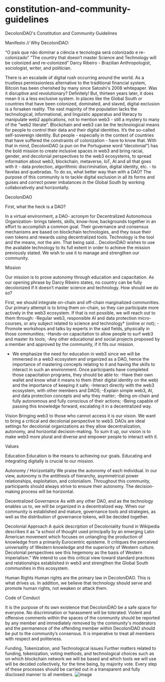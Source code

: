 # constitution-and-community-guidelines
DecoloniDAO's Constitution and Community Guidelines

Manifesto // Why DecoloniDAO:

“O país que não dominar a ciência e tecnologia será colonizado e re-colonizado”                                            “The country that doesn’t master Science and Technology will be colonized and re-colonized”
Darcy Ribeiro - Brazilian Anthropologist, sociologist, writer, and politician.

There is an escalade of digital rush occurring around the world. As a trustless permissionless alternative to the traditional financial system, Bitcoin has been cherished by many since Satoshi's 2008 whitepaper. Was it disruptive and revolutionary? Definitely!
But, thirteen years later, it does mean it is a less exclusive system. In places like the Global South or countries that have been colonized, dominated, and slaved, digital exclusion is a forsaken reality. The vast majority of the population lacks the technological, informational, and linguistic apparatus and literacy to manipulate web2 applications, not to mention web3 - still a mystery to many of the “web2 literate”. Blockchain and web3 can be the technological means for people to control their data and their digital identities. It’s the so-called self-sovereign identity. But people - especially in the context of countries that have suffered the constraints of colonization - have to know that.
With that in mind, DecoloniDAO (a pun on the Portuguese word “decolonial”) has the bold mission to create inclusive spaces in web3 and bring racial, gender, and decolonial perspectives to the web3 ecosystems, to spread information about web3, blockchain, metaverse, IoT, AI and all that goes with it - data protection, algorithmic discrimination, digital identity, etc. - to favelas and quebradas. To do so, what better way than with a DAO?  The purpose of this community is to tackle digital exclusion in all its forms and guises and correct power imbalances in the Global South by working collaboratively and horizontally.

DecoloniDAO

First, what the heck is a DAO?

In a virtual environment, a DAO- acronym for Decentralized Autonomous Organization- brings talents, skills, know-how, backgrounds together in an effort to accomplish a common goal. Their governance and consensus mechanisms are based on blockchain technologies, and they issue their own tokens and rewards using decentralized tools. Technology is the tool and the means, not the aim.
That being said…
DecoloniDAO wishes to use the available technology to its full extent in order to achieve the mission previously stated. We wish to use it to manage and strengthen our community.

Mission

Our mission is to prove autonomy through education and capacitation. As our opening phrase by Darcy Ribeiro states, no country can be fully decolonized if it doesn’t master science and technology.
How should we do so?

First, we should integrate on-chain and off-chain marginalized communities. Our primary attempt is to bring them on-chain, so they can participate more actively in the web3 ecosystem. If that is not possible, we will reach out to them through:
-Regular web3, responsible AI and data protection micro-courses, or any subject related to science and technology* (online or not);
-Promote workshops and talks by experts in the said fields, physically in those communities;                                                                                                                                                                        -Hands-on capacitation to allow people to surf web3 and master its tools;                                                           -Any other educational and social projects proposed by a member and approved by the community, if it fits our mission.
* We emphasize the need for education in web3 since we will be immersed in a web3 ecosystem and organized as a DAO, hence the importance of mastering concepts relating to it and having the skills to interact in such an environment.
Once participants have completed those capacitation programs, they should be able to:
-Have their own wallet and know what it means to them (their digital identity on the web) and the importance of keeping it safe;
-Interact directly with the web3 ecosystem, with other members and DAOS;                                                       -Explain simple web3, AI, and data protection concepts and why they matter;                                            -Being on-chain and fully autonomous and fully conscious of their actions;                                               -Being capable of passing this knowledge forward, escalating it in a decentralized way.

Vision
Bringing web3 to those who cannot access it is our vision. We want to bring a critical and decolonial perspective to web3. DAOs are ideal settings for decolonial organizations as they allow decentralization, autonomy, and horizontal decision-making. To sum it up, our vision is to make web3 more plural and diverse and empower people to interact with it.

Values

Education
Education is the means to achieving our goals. Educating and integrating digitally is crucial to our mission.

Autonomy / Horizontality
We praise the autonomy of each individual. In our view, autonomy is the antithesis of hierarchy, asymmetrical power relationships, exploitation, and colonialism. Throughout this community, participants should always strive to ensure their autonomy. The decision-making process will be horizontal.

Decentralized Governance
As with any other DAO, and as the technology enables us to, we will be organized in a decentralized way. When our community is established and mature, governance tools and strategies, as well as the distribution of governance tokens, will be decided together.

Decolonial Approach 
A quick description of Decoloniality found in Wikipedia describes it as “a school of thought used principally by an emerging Latin American movement which focuses on untangling the production of knowledge from a primarily Eurocentric episteme. It critiques the perceived universality of Western knowledge and the superiority of Western culture. Decolonial perspectives see this hegemony as the basis of Western imperialism.”
We intend to use this critical view toward standard practices and relationships established in web3 and strengthen the Global South communities in this ecosystem.

Human Rights
Human rights are the primary law in DecoloniDAO. This is what drives us. In addition, we believe that technology should serve and promote human rights, not weaken or attack them. 

Code of Conduct

It is the purpose of its own existence that DecoloniDAO be a safe space for everyone. No discrimination or harassment will be tolerated. Violent and offensive comments within the spaces of the community should be reported by any member and immediately removed by the community's moderators and the permanence of the offending member within DecoloniDAO should be put to the community’s consensus. It is imperative to treat all members with respect and politeness.

Funding, Tokenization, and Technological issues
Further matters related to funding, tokenization, voting methods, and technological choices such as on which blockchain network we will be based and which tools we will use will be decided collectively, for the time being, by majority vote. Every step of these processes should be carried out in a transparent and fully disclosed manner to all members.
![image](https://user-images.githubusercontent.com/115040577/210636073-42523f0e-0172-4e5e-9055-ad1fa027b445.png)

